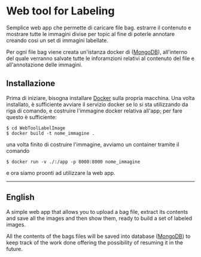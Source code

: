 # Web tool for Labeling

Semplice web app che permette di caricare file bag. estrarre il contenuto e mostrare tutte le immagini divise per topic al fine di poterle annotare creando cosi un set di immagini labellate.

Per ogni file bag viene creata un'istanza docker di ([MongoDB](https://www.mongodb.com)), all'interno del quale verranno salvate tutte le inforamzioni relativi al contenuto del file e all'annotazione delle immagini.

## Installazione

Prima di iniziare, bisogna installare [Docker](https://www.docker.com/products/docker-desktop/) sulla propria macchina. Una volta installato, è sufficiente avviare il servizio docker se lo si sta utilizzando da riga di comando, e costruire l'immagine docker relativa all'app; per fare questo è sufficiente:
```
$ cd WebToolLabelImage
$ docker build -t nome_immagine .
```
una volta finito di costruire l'immagine, avviamo un container tramite il comando
```
$ docker run -v ./:/app -p 8000:8000 nome_immagine
```
e ora siamo proonti ad utilizzare la web app.

---

## English

A simple web app that allows you to upload a bag file, extract its contents and save all the images and then show them, ready to build a set of labeled images.

All the contents of the bags files will be saved into database ([MongoDB](https://www.mongodb.com)) to keep track of the work done offering the possibility of resuming it in the future.
